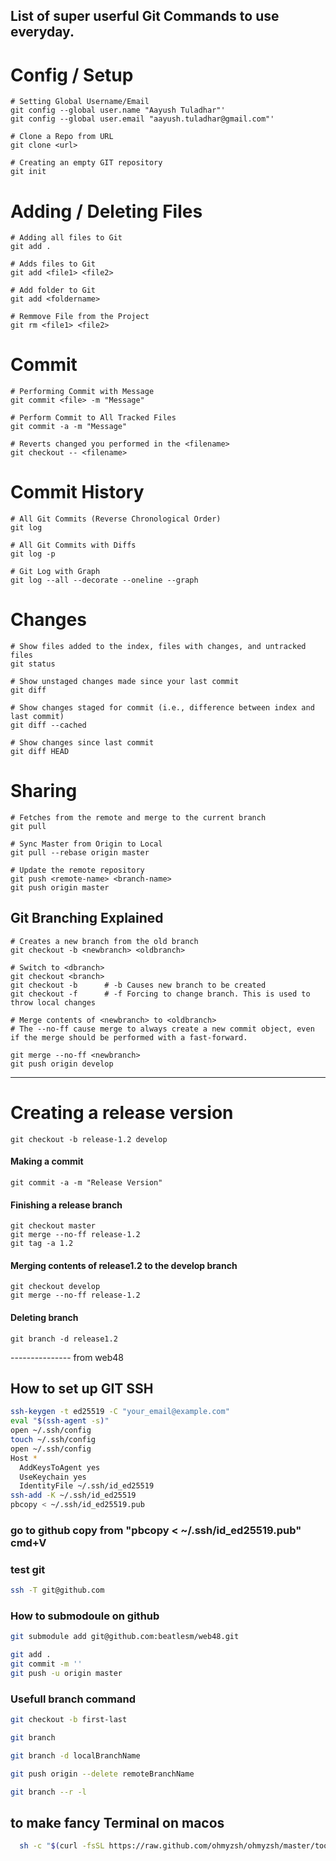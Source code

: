 ## List of super userful Git Commands to use everyday.

# Config / Setup

```
# Setting Global Username/Email
git config --global user.name "Aayush Tuladhar"'
git config --global user.email "aayush.tuladhar@gmail.com"'

# Clone a Repo from URL
git clone <url>

# Creating an empty GIT repository
git init
```

# Adding / Deleting Files

```
# Adding all files to Git
git add .

# Adds files to Git
git add <file1> <file2>

# Add folder to Git
git add <foldername>

# Remmove File from the Project
git rm <file1> <file2>
```

# Commit

```
# Performing Commit with Message
git commit <file> -m "Message"

# Perform Commit to All Tracked Files
git commit -a -m "Message"

# Reverts changed you performed in the <filename>
git checkout -- <filename>
```

# Commit History
```
# All Git Commits (Reverse Chronological Order)
git log

# All Git Commits with Diffs
git log -p

# Git Log with Graph
git log --all --decorate --oneline --graph

```

# Changes

```
# Show files added to the index, files with changes, and untracked files
git status

# Show unstaged changes made since your last commit
git diff

# Show changes staged for commit (i.e., difference between index and last commit)
git diff --cached

# Show changes since last commit
git diff HEAD
```

# Sharing

```
# Fetches from the remote and merge to the current branch
git pull

# Sync Master from Origin to Local 
git pull --rebase origin master

# Update the remote repository
git push <remote-name> <branch-name>
git push origin master
```

## Git Branching Explained

```
# Creates a new branch from the old branch
git checkout -b <newbranch> <oldbranch>

# Switch to <dbranch>
git checkout <branch>
git checkout -b      # -b Causes new branch to be created
git checkout -f      # -f Forcing to change branch. This is used to throw local changes

# Merge contents of <newbranch> to <oldbranch>
# The --no-ff cause merge to always create a new commit object, even if the merge should be performed with a fast-forward.

git merge --no-ff <newbranch>
git push origin develop
```

-----

# Creating a release version

`git checkout -b release-1.2 develop`

#### Making a commit
`git commit -a -m "Release Version"`

#### Finishing a release branch
```
git checkout master
git merge --no-ff release-1.2
git tag -a 1.2
```

#### Merging contents of release1.2 to the develop branch
```
git checkout develop
git merge --no-ff release-1.2
```

#### Deleting branch
`git branch -d release1.2`

--------------- from web48

## How to set up GIT SSH
```sh
ssh-keygen -t ed25519 -C "your_email@example.com"
eval "$(ssh-agent -s)"
open ~/.ssh/config
touch ~/.ssh/config
open ~/.ssh/config
Host *
  AddKeysToAgent yes
  UseKeychain yes
  IdentityFile ~/.ssh/id_ed25519
ssh-add -K ~/.ssh/id_ed25519
pbcopy < ~/.ssh/id_ed25519.pub
```
### go to github copy from "pbcopy < ~/.ssh/id_ed25519.pub" cmd+V
### test git
```sh
ssh -T git@github.com
```

### How to submodoule on github
```sh
git submodule add git@github.com:beatlesm/web48.git

git add .
git commit -m ''
git push -u origin master
```
### Usefull branch command
```sh
git checkout -b first-last

git branch

git branch -d localBranchName

git push origin --delete remoteBranchName

git branch --r -l

```

## to make fancy Terminal on macos
```sh
  sh -c "$(curl -fsSL https://raw.github.com/ohmyzsh/ohmyzsh/master/tools/install.sh)"
```


